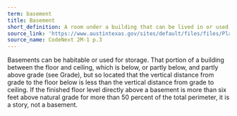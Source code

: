 ```yaml
---
term: basement
title: Basement
short_definition: A room under a building that can be lived in or used for storage. Basements can be built slightly below or above ground level.
source_link: 'https://www.austintexas.gov/sites/default/files/files/Planning/CodeNEXT/ALDC_PRD_23_LandDevelopmentCode_Combined_2017_0130_web.pdf'
source_name: CodeNext 2M-1 p.3
---
```



Basements can be habitable or used for storage. That portion of a building between the floor and ceiling, which is below, or partly below, and partly above grade (see Grade), but so located that the vertical distance from grade to the floor below is less than the vertical distance from grade to ceiling. If the finished floor level directly above a basement is more than six feet above natural grade for more than 50 percent of the total perimeter, it is a story, not a basement.